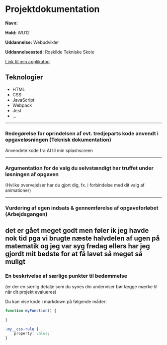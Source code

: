 # Projektdokumentation

**Navn:** 

**Hold:** WU12


**Uddannelse:** Webudvikler

**Uddannelsessted:** Roskilde Tekniske Skole

[Link til min applikaton](http://example.com/)


## Teknologier

-   HTML
-   CSS
-   JavaScript
-   Webpack
-	Jest
-   ...

---



### Redegørelse for oprindelsen af evt. tredjeparts kode anvendt i opgaveløsningen (Teknisk dokumentation)

Anvendete kode fra AI til min splashscreen

---

### Argumentation for de valg du selvstændigt har truffet under løsningen af opgaven

(Hvilke overvejelser har du gjort dig, fx. i forbindelse med dit valg af animationer)

---
### Vurdering af egen indsats & gennemførelse af opgaveforløbet (Arbejdsgangen)

det er gået meget godt men føler ik jeg havde nok tid pga vi brugte næste halvdelen af ugen på matematik
og jeg var syg fredag ellers har jeg gjordt mit bedste for at få lavet så meget så muligt
---
### En beskrivelse af særlige punkter til bedømmelse

(er der en særlig detalje som du synes din underviser bør lægge mærke til når dit projekt evalueres)

Du kan vise kode i markdown på følgende måder: 
```js
function myFunction() {
	
}
```

```css
.my__css-rule {
	property: value;
}
```

